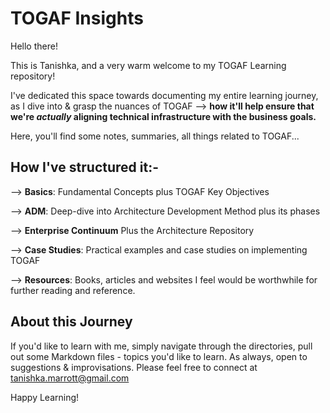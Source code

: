 
   # TOGAF Insights

   Hello there!

   This is Tanishka, and a very warm welcome to my TOGAF Learning repository! 
   
   I've dedicated this space towards documenting my entire learning journey, as I dive into & grasp the nuances of TOGAF --> **how it'll help ensure that we're *actually* aligning technical infrastructure with the business goals.**

   Here, you'll find some notes, summaries, all things related to TOGAF...

   ## How I've structured it:-

   --> **Basics**: Fundamental Concepts plus TOGAF Key Objectives

   --> **ADM**: Deep-dive into Architecture Development Method plus its phases

   --> **Enterprise Continuum** Plus the Architecture Repository

   --> **Case Studies**: Practical examples and case studies on implementing TOGAF
   
   --> **Resources**:  Books, articles and websites I feel would be worthwhile for further reading and reference.

   ## About this Journey

   If you'd like to learn with me, simply navigate through the directories, pull out some Markdown files - topics you'd like to learn. As always, open to suggestions & improvisations. Please feel free to connect at tanishka.marrott@gmail.com

   Happy Learning!


